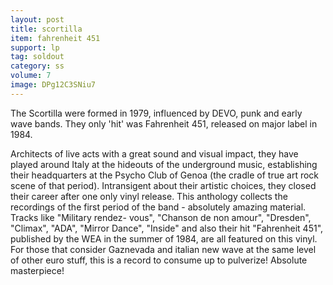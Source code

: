 ```yaml
---
layout: post
title: scortilla
item: fahrenheit 451
support: lp
tag: soldout
category: ss
volume: 7
image: DPg12C3SNiu7
---
```


The Scortilla were formed in 1979, influenced by DEVO, punk and early wave bands. They only 'hit' was Fahrenheit 451, released on major label in 1984.

Architects of live acts with a great sound and visual impact, they have played around Italy at the hideouts of the underground music, establishing their headquarters at the Psycho Club of Genoa (the cradle of true art rock scene of that period). Intransigent about their artistic choices, they closed their career after one only vinyl release. This anthology collects the recordings of the first period of the band - absolutely amazing material. Tracks like "Military rendez- vous", "Chanson de non amour", "Dresden", "Climax", "ADA", "Mirror Dance", "Inside" and also their hit "Fahrenheit 451", published by the WEA in the summer of 1984, are all featured on this vinyl. For those that consider Gaznevada and italian new wave at the same level of other euro stuff, this is a record to consume up to pulverize! Absolute masterpiece!
